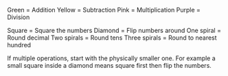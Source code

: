 Green = Addition
Yellow = Subtraction
Pink = Multiplication
Purple = Division

Square = Square the numbers
Diamond = Flip numbers around
One spiral = Round decimal
Two spirals = Round tens
Three spirals = Round to nearest hundred

If multiple operations, start with the physically smaller one. For example a small square inside a diamond means square first then flip the numbers.